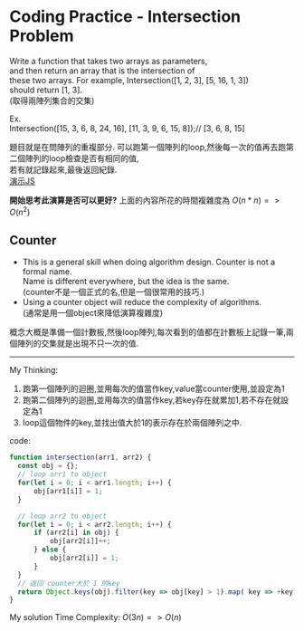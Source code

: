 # Coding Practice - Intersection Problem

Write a function that takes two arrays as parameters,  
and then return an array that is the intersection of  
these two arrays. For example, Intersection([1, 2, 3], [5, 16, 1, 3])  
should return [1, 3].  
(取得兩陣列集合的交集)  

Ex.  
Intersection([15, 3, 6, 8, 24, 16], [11, 3, 9, 6, 15, 8]);// [3, 6, 8, 15]

題目就是在問陣列的重複部分.
可以跑第一個陣列的loop,然後每一次的值再去跑第二個陣列的loop檢查是否有相同的值,  
若有就記錄起來,最後返回紀錄.  
[演示JS](./23.js)

**開始思考此演算是否可以更好?**
上面的內容所花的時間複雜度為 $O(n * n) => O(n^2)$

## Counter

- This is a general skill when doing algorithm design. Counter is not a formal name.  
  Name is different everywhere, but the idea is the same.  
  (counter不是一個正式的名,但是一個很常用的技巧.)
- Using a counter object will reduce the complexity of algorithms.  
  (通常是用一個object來降低演算複雜度)

概念大概是準備一個計數板,然後loop陣列,每次看到的值都在計數板上記錄一筆,兩個陣列的交集就是出現不只一次的值.

---
My Thinking:  

1. 跑第一個陣列的迴圈,並用每次的值當作key,value當counter使用,並設定為1
2. 跑第二個陣列的迴圈,並用每次的值當作key,若key存在就累加1,若不存在就設定為1
3. loop這個物件的key,並找出值大於1的表示存在於兩個陣列之中.

code:

```javascript
function intersection(arr1, arr2) {
  const obj = {};
  // loop arr1 to object
  for(let i = 0; i < arr1.length; i++) {
      obj[arr1[i]] = 1;
  }

  // loop arr2 to object
  for(let i = 0; i < arr2.length; i++) {
      if (arr2[i] in obj) {
          obj[arr2[i]]++;
      } else {
          obj[arr2[i]] = 1;
      }
  }
  // 返回 counter大於 1 的key
  return Object.keys(obj).filter(key => obj[key] > 1).map( key => +key);
}
```

My solution Time Complexity: $O(3n) => O(n)$
